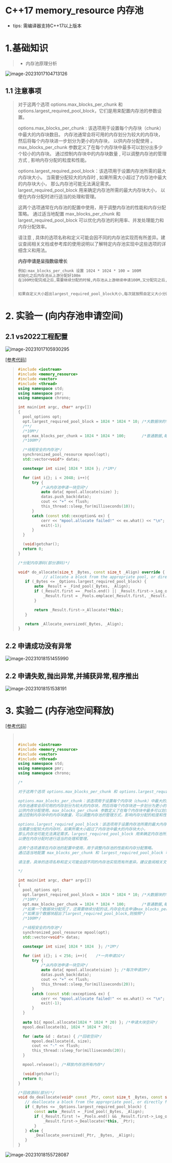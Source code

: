 # C++17 memory_resource 内存池

* tips: 需编译器支持C++17以上版本

# 1.基础知识

>* 内存池原理分析

<img src="./assets/image-20231017104713126.png" alt="image-20231017104713126" /> 

## 1.1 注意事项

>对于这两个选项 options.max_blocks_per_chunk 和 options.largest_required_pool_block，它们是用来配置内存池的参数设置。
>
>options.max_blocks_per_chunk : 该选项用于设置每个内存块（chunk）中最大的内存块数目。
>内存池通常会将可用的内存划分为较大的内存块，然后将每个内存块进一步划分为更小的内存块，
>以供内存分配使用 。max_blocks_per_chunk 参数定义了在每个内存块中最多可以划分出多少个较小的内存块。
>通过控制内存块中的内存块数量 , 可以调整内存池的管理方式 , 影响内存分配的粒度和性能。
>
>options.largest_required_pool_block：该选项用于设置内存池所需的最大内存块大小。
>当需要分配较大的内存时 , 如果所需大小超过了内存池中最大的内存块大小，
>那么内存池可能无法满足需求。largest_required_pool_block 用来确定内存池所需的最大内存块大小，
>以便在内存分配时进行适当的处理和管理。
>
>这两个选项通常在内存池的配置中使用，用于调整内存池的性能和内存分配策略。
>通过适当地配置 max_blocks_per_chunk 和 largest_required_pool_block 可以优化内存池的利用率、并发处理能力和内存分配效率。
>
>请注意 , 具体的选项名称和定义可能会因不同的内存池实现而有所差异。建议查阅相关文档或参考库的使用说明以了解特定内存池实现中这些选项的详细含义和用法。
>
>**内存申请是呈指数级增长**
>
>```tex
>例如:max_blocks_per_chunk 设置 1024 * 1024 * 100 = 100M
>初始化之后内存池从上游分配好100m
>在100M分配完成之后,需要继续分配的时候,内存池从上游继续申请100M,又分配完之后,内存池这个时候就向上申请200M,下一次400M,下一次800M,呈指数级增长
>
>
>如果自定义大小超出largest_required_pool_block大小,每次就按照自定义大小分配
>```

# 2. 实验一 (向内存池申请空间)

## 2.1 vs2022工程配置

<img src="./assets/image-20231017105930295.png" alt="image-20231017105930295" /> 

[[参考代码]](/code/120_memory_resource)

>```c++
>#include <iostream>
>#include <memory_resource>
>#include <vector>
>#include <thread>
>using namespace std;
>using namespace pmr;
>using namespace chrono;
>
>int main(int argc, char* argv[])
>{
>	pool_options opt;
>	opt.largest_required_pool_block = 1024 * 1024 * 10;	/*大数据块的字节数 */
>	/**/
>	/*10M*/
>	opt.max_blocks_per_chunk = 1024 * 1024 * 100;		/*普通数据,每块数据块的大小*/
>	/*100M*/
>
>	/*线程安全的内存池*/
>	synchronized_pool_resource mpool(opt);
>	std::vector<void*> datas;
>
>	constexpr int size{ 1024 * 1024 }; /*1M*/
>
>	for (int i{}; i < 2048; i++){
>		try {
>			/*从内存池申请一块空间*/
>			auto data{ mpool.allocate(size) };
>			datas.push_back(data);
>			cout << "+" << flush;
>			this_thread::sleep_for(milliseconds(10));
>		}
>		catch (const std::exception& ex) {
>			cerr << "mpool.allocate failed!" << ex.what() << "\n";
>			exit(-1);
>		}
>	}
>
>	(void)getchar();
>	return 0;
>}
>
>```
>
>```c++
>/*分配内存源码(部分源码)*/
>
>void* do_allocate(size_t _Bytes, const size_t _Align) override {
>            // allocate a block from the appropriate pool, or directly from upstream if too large
>    if (_Bytes <= _Options.largest_required_pool_block) {
>        auto _Result = _Find_pool(_Bytes, _Align);
>        if (_Result.first == _Pools.end() || _Result.first->_Log_of_size != _Result.second) {
>            _Result.first = _Pools.emplace(_Result.first, _Result.second);
>        }
>
>        return _Result.first->_Allocate(*this);
>    }
>
>    return _Allocate_oversized(_Bytes, _Align);
>}
>```
>

## 2.2 申请成功没有异常

<img src="./assets/image-20231018151455990.png" alt="image-20231018151455990" /> 

## 2.2 申请失败,抛出异常,并捕获异常,程序推出

<img src="./assets/image-20231018151538191.png" alt="image-20231018151538191" /> 

# 3. 实验二 (内存池空间释放)

[[参考代码]](/code/120_memory_resource)

>```c++
>
>
>#include <iostream>
>#include <memory_resource>
>#include <vector>
>#include <thread>
>using namespace std;
>using namespace pmr;
>using namespace chrono;
>
>/*
>
>对于这两个选项 options.max_blocks_per_chunk 和 options.largest_required_pool_block，它们是用来配置内存池的参数设置。
>
>options.max_blocks_per_chunk：该选项用于设置每个内存块（chunk）中最大的内存块数目。
>内存池通常会将可用的内存划分为较大的内存块，然后将每个内存块进一步划分为更小的内存块，
>以供内存分配使用。max_blocks_per_chunk 参数定义了在每个内存块中最多可以划分出多少个较小的内存块。
>通过控制内存块中的内存块数量，可以调整内存池的管理方式，影响内存分配的粒度和性能。
>
>options.largest_required_pool_block：该选项用于设置内存池所需的最大内存块大小。
>当需要分配较大的内存时，如果所需大小超过了内存池中最大的内存块大小，
>那么内存池可能无法满足需求。largest_required_pool_block 用来确定内存池所需的最大内存块大小，
>以便在内存分配时进行适当的处理和管理。
>
>这两个选项通常在内存池的配置中使用，用于调整内存池的性能和内存分配策略。
>通过适当地配置 max_blocks_per_chunk 和 largest_required_pool_block 可以优化内存池的利用率、并发处理能力和内存分配效率。
>
>请注意，具体的选项名称和定义可能会因不同的内存池实现而有所差异。建议查阅相关文档或参考库的使用说明以了解特定内存池实现中这些选项的详细含义和用法。
>
>*/
>
>int main(int argc, char* argv[])
>{
>	pool_options opt;
>	opt.largest_required_pool_block = 1024 * 1024 * 10;	/*大数据块的字节数 */
>	/*10M*/
>	opt.max_blocks_per_chunk = 1024 * 1024 * 100;		/*普通数据,每块数据块的大小*/
>	/*如果一个数据块分配完了，还需要继续分配的话,内存会先去申请max_blocks_per_chunk个回来*/
>	/*如果当个数据块超出了largest_required_pool_block,则按照*/
>	/*100M*/
>
>	/*线程安全的内存池*/
>	synchronized_pool_resource mpool(opt);
>	std::vector<void*> datas;
>
>	constexpr int size{ 1024 * 1024  }; /*1M*/
>
>	for (int i{}; i < 256; i++){	/*一共申请1G*/
>		try {
>			/*从内存池申请一块空间*/
>			auto data{ mpool.allocate(size) }; /*每次申请1M*/
>			datas.push_back(data);
>			cout << "+" << flush;
>			this_thread::sleep_for(milliseconds(20));
>		}
>		catch (const std::exception& ex) {
>			cerr << "mpool.allocate failed!" << ex.what() << "\n";
>			exit(-1);
>		}
>	}
>	
>	auto b1{ mpool.allocate(1024 * 1024 * 20) }; /*申请大块空间*/
>	mpool.deallocate(b1, 1024 * 1024 * 20);
>
>	for (auto &d : datas) { /*回收空间*/
>		mpool.deallocate(d, size);
>		cout << "-" << flush;
>		this_thread::sleep_for(milliseconds(20));
>	}
>
>	mpool.release(); /*释放内存池所有内存*/
>
>	(void)getchar();
>	return 0;
>}
>
>```
>
>```c++
>/*回收源码(部分)*/
>void do_deallocate(void* const _Ptr, const size_t _Bytes, const size_t _Align) override {
>    // deallocate a block from the appropriate pool, or directly from upstream if too large
>    if (_Bytes <= _Options.largest_required_pool_block) {
>        const auto _Result = _Find_pool(_Bytes, _Align);
>        if (_Result.first != _Pools.end() && _Result.first->_Log_of_size == _Result.second) {
>            _Result.first->_Deallocate(*this, _Ptr);
>        }
>    } else {
>        _Deallocate_oversized(_Ptr, _Bytes, _Align);
>    }
>}
>```
>

<img src="./assets/image-20231018155728087.png" alt="image-20231018155728087" /> 
